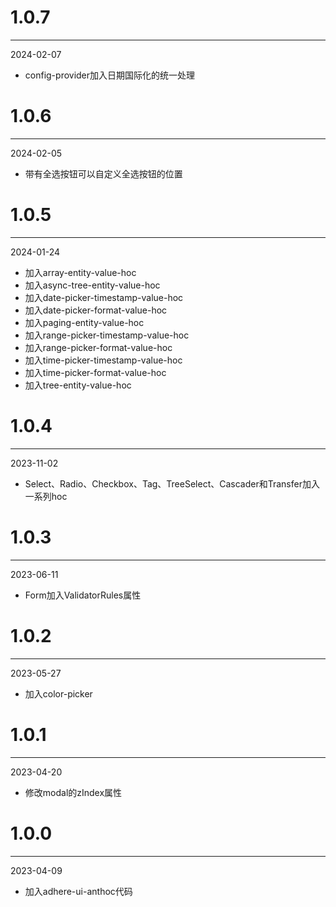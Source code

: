 # 1.0.7

***

2024-02-07

* config-provider加入日期国际化的统一处理

# 1.0.6

***

2024-02-05

* 带有全选按钮可以自定义全选按钮的位置

# 1.0.5

***

2024-01-24

* 加入array-entity-value-hoc
* 加入async-tree-entity-value-hoc
* 加入date-picker-timestamp-value-hoc
* 加入date-picker-format-value-hoc
* 加入paging-entity-value-hoc
* 加入range-picker-timestamp-value-hoc
* 加入range-picker-format-value-hoc
* 加入time-picker-timestamp-value-hoc
* 加入time-picker-format-value-hoc
* 加入tree-entity-value-hoc

# 1.0.4

***

2023-11-02

* Select、Radio、Checkbox、Tag、TreeSelect、Cascader和Transfer加入一系列hoc

# 1.0.3

***

2023-06-11

* Form加入ValidatorRules属性

# 1.0.2

***

2023-05-27

* 加入color-picker

# 1.0.1

***

2023-04-20

* 修改modal的zIndex属性

# 1.0.0

***

2023-04-09

* 加入adhere-ui-anthoc代码
